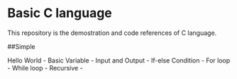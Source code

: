 # Basic C language  
This repository is the demostration and code references of C language.

##Simple 

Hello World - 
Basic Variable -
Input and Output - 
If-else Condition - 
For loop - 
While loop - 
Recursive - 
